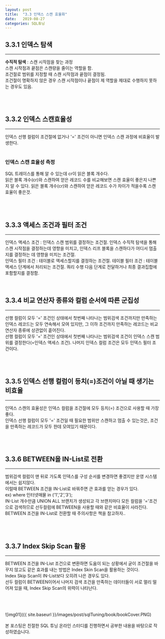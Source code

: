 ```yaml
---
layout: post
title:  "3.3 인덱스 스캔 효율화"
date:   2019-08-27
categories: SQL튜닝
---  
```

## 3.3.1 인덱스 탐색
---
**수직적 탐색** : 스캔 시작점을 찾는 과정  
스캔 시작점과 끝점은 스캔량을 줄이는 역할을 함.  
조건절로 범위를 지정할 때 스캔 시작점과 끝점이 결정됨.  
조건절이 명확하지 않은 경우 스캔 시작점이나 끝점이 제 역할을 제대로 수행하지 못하는 경우도 있음.  
<br>
<br>
<br>
## 3.3.2 인덱스 스캔효율성
---
인덱스 선행 컬럼이 조건절에 없거나 '=' 조건이 아니면 인덱스 스캔 과정에 비효율이 발생한다.  
<br>
### 인덱스 스캔 효율성 측정
SQL 트레이스를 통해 알 수 있는데 cr이 읽은 블록 개수다.  
읽은 블록 개수(cr)와 스캔하여 얻은 레코드 수를 비교해보면 스캔 효율이 좋은지 나쁜지 알 수 있다.
읽은 블록 개수(cr)와 스캔하여 얻은 레코드 수가 차이가 적을수록 스캔 효율이 좋은것.  
<br>
<br>
<br>
## 3.3.3 액세스 조건과 필터 조건
---
인덱스 액세스 조건 : 인덱스 스캔 범위를 결정하는 조건절. 인덱스 수직적 탐색을 통해 스캔 시작점을 결정하는데 영향을 미치고, 인덱스 리프 블록을 스캔하다가 어디서 멈출지를 결정하는 데 영향을 미치는 조건절.  
인덱스 필터 조건 : 테이블로 액세스할지를 결정하는 조건절. 
테이블 필터 조건 : 테이블 액세스 단계에서 처리되는 조건절. 쿼리 수행 다음 단계로 전달하거나 최종 결과집합에 포함할지를 결정함.
<br>
<br>
<br>
## 3.3.4 비교 연산자 종류와 컬럼 순서에 따른 군집성
---
선행 컬럼이 모두 '=' 조건인 상태에서 첫번째 나타나는 범위검색 조건까지만 만족하는 인덱스 레코드는 모두 연속해서 모여 있지만, 그 이하 조건까지 만족하는 레코드는 비교 연산자 종류에 상관없이 흩어진다.  
선행 컬럼이 모두 '=' 조건인 상태에서 첫번째 나타나는 범위검색 조건이 인덱스 스캔 범위를 결정한다(=인덱스 액세스 조건). 나머지 인덱스 컬럼 조건은 모두 인덱스 필터 조건이다.  
<br>
<br>
<br>
## 3.3.5 인덱스 선행 컬럼이 등치(=)조건이 아닐 때 생기는 비효율
---
인덱스 스캔의 효율성은 인덱스 컬럼을 조건절에 모두 등치(=) 조건으로 사용할 때 가장 좋다.  
인덱스 선행 컬럼이 모두 '=' 조건일 때 필요한 범위만 스캔하고 멈출 수 있는것은, 조건을 만족하는 레코드가 모두 한데 모여있기 때문이다.  
<br>
<br>
<br>
## 3.3.6 BETWEEN을 IN-List로 전환
---
범위검색 컬럼이 맨 뒤로 가도록 인덱스를 구성 순서를 변경하면 좋겠지만 운영 시스템에서는 쉽지않다.  
이럴때 BETWEEN 조건을 IN-List로 바꿔주면 큰 효과를 얻는 경우가 있다.  
ex) where 인터넷매물 in ('1','2','3');  
IN-List 개수만큼 UNION ALL 브랜치가 생성되고 각 브랜치마다 모든 컬럼을 '='조건으로 검색하므로 선두컬럼에 BETWEEN을 사용할 때와 같은 비효율이 사라진다.
BETWEEN 조건을 IN-List로 전환할 때 주의사항은 책을 참고하자..  
<br>
<br>
<br>
## 3.3.7 Index Skip Scan 활용
---
BETWEEN 조건을 IN-List 조건으로 변환하면 도움이 되는 상황에서 굳이 조건절을 바꾸지 않고도 같은 효과를 내는 방법은 Index Skin Scan을 활용하는 것이다.  
Index Skip Scan이 IN-List보다 오히려 나은 경우도 있다.  
선두 컬럼이 BETWEEN이어서 나머지 검색 조건을 만족하는 데이터들이 서로 멀리 떨어져 있을 때, Index Skip Scan의 위력이 나타난다.  
<br>
<br>
<br>
<br>
![img01]({{ site.baseurl }}/images/post/sqlTuning/book/bookCover.PNG)<br>
<br>
본 포스팅은 친절한 SQL 튜닝 온라인 스터디를 진행하면서 공부한 내용을 바탕으로 작성하였습니다.<br>
<br>
<br>
<br>